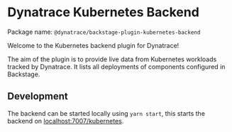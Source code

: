 # Dynatrace Kubernetes Backend

Package name: `@dynatrace/backstage-plugin-kubernetes-backend`

Welcome to the Kubernetes backend plugin for Dynatrace!

The aim of the plugin is to provide live data from Kubernetes workloads tracked
by Dynatrace. It lists all deployments of components configured in Backstage.

## Development

The backend can be started locally using `yarn start`, this starts the backend
on [localhost:7007/kubernetes](http://localhost:7007/kubernetes).
